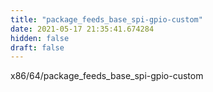```yaml
---
title: "package_feeds_base_spi-gpio-custom"
date: 2021-05-17 21:35:41.674284
hidden: false
draft: false
---
```


x86/64/package_feeds_base_spi-gpio-custom

